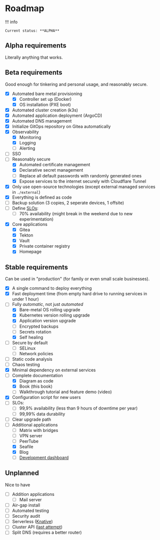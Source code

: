# Roadmap

!!! info

    Current status: **ALPHA**

## Alpha requirements

Literally anything that works.

## Beta requirements

Good enough for tinkering and personal usage, and reasonably secure.

- [x] Automated bare metal provisioning
    - [x] Controller set up (Docker)
    - [x] OS installation (PXE boot)
- [x] Automated cluster creation (k3s)
- [x] Automated application deployment (ArgoCD)
- [x] Automated DNS management
- [x] Initialize GitOps repository on Gitea automatically
- [x] Observability
    - [x] Monitoring
    - [x] Logging
    - [ ] Alerting
- [ ] SSO
- [ ] Reasonably secure
    - [x] Automated certificate management
    - [x] Declarative secret management
    - [ ] Replace all default passwords with randomly generated ones
    - [x] Expose services to the internet securely with Cloudflare Tunnel
- [x] Only use open-source technologies (except external managed services in `./external`)
- [x] Everything is defined as code
- [ ] Backup solution (3 copies, 2 seperate devices, 1 offsite)
- [ ] Define [SLOs](https://en.wikipedia.org/wiki/Service-level_objective):
    - [ ] 70% availability (might break in the weekend due to new experimentation)
- [x] Core applications
    - [x] Gitea
    - [x] Tekton
    - [x] Vault
    - [x] Private container registry
    - [x] Homepage

## Stable requirements

Can be used in "production" (for family or even small scale businesses).

- [x] A single command to deploy everything
- [x] Fast deployment time (from empty hard drive to running services in under 1 hour)
- [ ] Fully _automatic_, not just _automated_
    - [x] Bare-metal OS rolling upgrade
    - [x] Kubernetes version rolling upgrade
    - [x] Application version upgrade
    - [ ] Encrypted backups
    - [ ] Secrets rotation
    - [x] Self healing
- [ ] Secure by default
    - [ ] SELinux
    - [ ] Network policies
- [ ] Static code analysis
- [ ] Chaos testing
- [x] Minimal dependency on external services
- [ ] Complete documentation
    - [x] Diagram as code
    - [x] Book (this book)
    - [ ] Walkthrough tutorial and feature demo (video)
- [x] Configuration script for new users
- [ ] SLOs:
    - [ ] 99,9% availability (less than 9 hours of downtime per year)
    - [ ] 99,99% data durability
- [ ] Clear upgrade path
- [ ] Additional applications
    - [ ] Matrix with bridges
    - [ ] VPN server
    - [ ] PeerTube
    - [x] Seafile
    - [x] Blog
    - [ ] [Development dashboard](https://github.com/brimdor/homelab-backstage)

## Unplanned

Nice to have

- [ ] Addition applications
    - [ ] Mail server
- [ ] Air-gap install
- [ ] Automated testing
- [ ] Security audit
- [ ] Serverless ([Knative](https://knative.dev))
- [ ] Cluster API ([last attempt](https://github.com/brimdor/homelab/pull/2))
- [ ] Split DNS (requires a better router)
